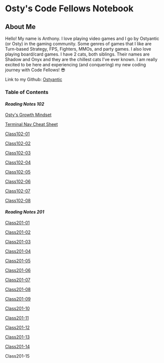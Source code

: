 # **Osty's Code Fellows Notebook**

## About Me

Hello! My name is Anthony. I love playing video games and I go by Ostyantic (or Osty) in the gaming community. Some genres of games that I like are Turn-based Strategy, FPS, Fighters, MMOs, and party games. I also love playing board/card games. I have 2 cats, both siblings. Their names are Shadow and Onyx and they are the chillest cats I've ever known.  I am really excited to be here and experiencing (and conquering) my new coding journey with Code Fellows! :sunglasses:

Link to my Github: [Ostyantic](https://github.com/Ostyantic)

### Table of Contents

#### ***Reading Notes 102***

[Osty's Growth Mindset](GrowthMindset.md)

[Terminal Nav Cheat Sheet](TerminalCheatSheet.md)

[Class102-01](Class102/Class102-01.md)

[Class102-02](Class102/Class102-02.md)

[Class102-03](Class102/Class102-03.md)

[Class102-04](Class102/Class102-04.md)

[Class102-05](Class102/Class102-05.md)

[Class102-06](Class102/Class102-06.md)

[Class102-07](Class102/Class102-07.md)

[Class102-08](Class102/Class102-08.md)

#### ***Reading Notes 201***

[Class201-01](Class201/Class201-01.md)

[Class201-02](Class201/Class201-02.md)

[Class201-03](Class201/Class201-03.md)

[Class201-04](Class201/Class201-04.md)

[Class201-05](Class201/Class201-05.md)

[Class201-06](Class201/Class201-06.md)

[Class201-07](Class201/Class201-07.md)

[Class201-08](Class201/Class201-08.md)

[Class201-09](Class201/Class201-09.md)

[Class201-10](Class201/Class201-10.md)

[Class201-11](Class201/Class201-11.md)

[Class201-12](Class201/Class201-12.md)

[Class201-13](Class201/Class201-13.md)

[Class201-14](Class201/Class201-14.md)

Class201-15

